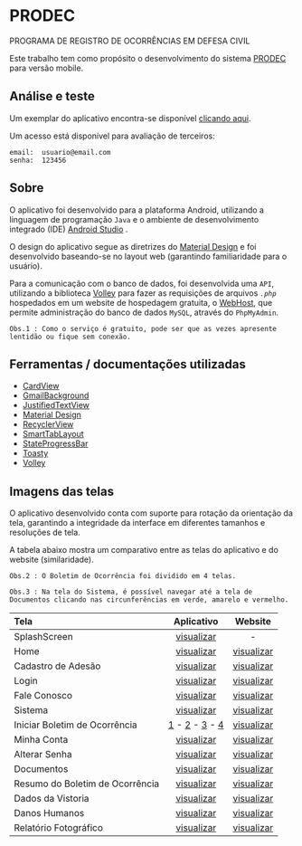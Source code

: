 PRODEC
======
PROGRAMA DE REGISTRO DE OCORRÊNCIAS EM DEFESA CIVIL

Este trabalho tem como propósito o desenvolvimento do sistema [PRODEC](http://www.prodec.defesacivil.rj.gov.br/) para versão mobile.

## Análise e teste

Um exemplar do aplicativo encontra-se disponível [clicando aqui](https://raw.githubusercontent.com/marcellocamara/TCC/master/APK/PRODEC.apk).

Um acesso está disponível para avaliação de terceiros:
```
email:  usuario@email.com
senha:  123456
```

## Sobre

O aplicativo foi desenvolvido para a plataforma Android, utilizando a linguagem de programação `Java` e o ambiente de desenvolvimento integrado (IDE) [Android Studio](https://developer.android.com/studio/?hl=pt-br) .

O design do aplicativo segue as diretrizes do [Material Design](https://material.io/design) e foi desenvolvido baseando-se no layout web (garantindo familiaridade para o usuário).

Para a comunicação com o banco de dados, foi desenvolvida uma `API`, utilizando a biblioteca [Volley](https://github.com/google/volley) para fazer as requisições de arquivos *`.php`* hospedados em um website de hospedagem gratuita, o [WebHost](https://www.000webhost.com/), que permite administração do banco de dados `MySQL`, através do `PhpMyAdmin`.

`Obs.1 : Como o serviço é gratuito, pode ser que as vezes apresente lentidão ou fique sem conexão.`

## Ferramentas / documentações utilizadas

- [CardView](https://developer.android.com/guide/topics/ui/layout/cardview)
- [GmailBackground](https://github.com/luongvo/GmailBackground)
- [JustifiedTextView](https://github.com/ufo22940268/android-justifiedtextview)
- [Material Design](https://material.io/design/)
- [RecyclerView](https://developer.android.com/guide/topics/ui/layout/recyclerview)
- [SmartTabLayout](https://github.com/ogaclejapan/SmartTabLayout)
- [StateProgressBar](https://github.com/kofigyan/StateProgressBar)
- [Toasty](https://github.com/GrenderG/Toasty)
- [Volley](https://github.com/google/volley)

## Imagens das telas

O aplicativo desenvolvido conta com suporte para rotação da orientação da tela, garantindo a integridade da interface em diferentes tamanhos e resoluções de tela.

A tabela abaixo mostra um comparativo entre as telas do aplicativo e do website (similaridade).

`Obs.2 : O Boletim de Ocorrência foi dividido em 4 telas.`

`Obs.3 : Na tela do Sistema, é possível navegar até a tela de Documentos clicando nas circunferências em verde, amarelo e vermelho.`

Tela | Aplicativo | Website
:---  | :---:  | :---:
SplashScreen | [visualizar](https://raw.githubusercontent.com/marcellocamara/TCC/master/ScreenShots/Aplicativo/0.png) | -
Home | [visualizar](https://raw.githubusercontent.com/marcellocamara/TCC/master/ScreenShots/Aplicativo/1.png) | [visualizar](https://raw.githubusercontent.com/marcellocamara/TCC/master/ScreenShots/Site/1.png)
Cadastro de Adesão | [visualizar](https://raw.githubusercontent.com/marcellocamara/TCC/master/ScreenShots/Aplicativo/2.png) | [visualizar](https://raw.githubusercontent.com/marcellocamara/TCC/master/ScreenShots/Site/2.png)
Login | [visualizar](https://raw.githubusercontent.com/marcellocamara/TCC/master/ScreenShots/Aplicativo/3.png) | [visualizar](https://raw.githubusercontent.com/marcellocamara/TCC/master/ScreenShots/Site/3.png)
Fale Conosco | [visualizar](https://raw.githubusercontent.com/marcellocamara/TCC/master/ScreenShots/Aplicativo/4.png) | [visualizar](https://raw.githubusercontent.com/marcellocamara/TCC/master/ScreenShots/Site/4.png)
Sistema | [visualizar](https://raw.githubusercontent.com/marcellocamara/TCC/master/ScreenShots/Aplicativo/6.png) | [visualizar](https://raw.githubusercontent.com/marcellocamara/TCC/master/ScreenShots/Site/6.png)
Iniciar Boletim de Ocorrência | [1](https://raw.githubusercontent.com/marcellocamara/TCC/master/ScreenShots/Aplicativo/7.png) - [2](https://raw.githubusercontent.com/marcellocamara/TCC/master/ScreenShots/Aplicativo/8.png) - [3](https://raw.githubusercontent.com/marcellocamara/TCC/master/ScreenShots/Aplicativo/9.png) - [4](https://raw.githubusercontent.com/marcellocamara/TCC/master/ScreenShots/Aplicativo/10.png) | [visualizar](https://raw.githubusercontent.com/marcellocamara/TCC/master/ScreenShots/Site/7-8-9-10.png)
Minha Conta | [visualizar](https://raw.githubusercontent.com/marcellocamara/TCC/master/ScreenShots/Aplicativo/11.png) | [visualizar](https://raw.githubusercontent.com/marcellocamara/TCC/master/ScreenShots/Site/11.png)
Alterar Senha | [visualizar](https://raw.githubusercontent.com/marcellocamara/TCC/master/ScreenShots/Aplicativo/12.png) | [visualizar](https://raw.githubusercontent.com/marcellocamara/TCC/master/ScreenShots/Site/12.png)
Documentos | [visualizar](https://raw.githubusercontent.com/marcellocamara/TCC/master/ScreenShots/Aplicativo/13.png) | [visualizar](https://raw.githubusercontent.com/marcellocamara/TCC/master/ScreenShots/Site/13.png)
Resumo do Boletim de Ocorrência | [visualizar](https://raw.githubusercontent.com/marcellocamara/TCC/master/ScreenShots/Aplicativo/14.png) | [visualizar](https://raw.githubusercontent.com/marcellocamara/TCC/master/ScreenShots/Site/14.png)
Dados da Vistoria | [visualizar](https://raw.githubusercontent.com/marcellocamara/TCC/master/ScreenShots/Aplicativo/15.png) | [visualizar](https://raw.githubusercontent.com/marcellocamara/TCC/master/ScreenShots/Site/15.png)
Danos Humanos | [visualizar](https://raw.githubusercontent.com/marcellocamara/TCC/master/ScreenShots/Aplicativo/16.png) | [visualizar](https://raw.githubusercontent.com/marcellocamara/TCC/master/ScreenShots/Site/16.png)
Relatório Fotográfico | [visualizar](https://raw.githubusercontent.com/marcellocamara/TCC/master/ScreenShots/Aplicativo/17.png) | [visualizar](https://raw.githubusercontent.com/marcellocamara/TCC/master/ScreenShots/Site/17.png)
